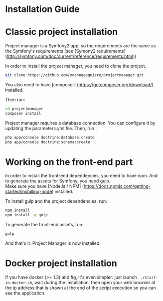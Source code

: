 Installation Guide
==================

# Classic project installation

Project manager is a Symfony2 app, so the requirements are the same as the Symfony's requirements 
(see [Symony2 requirements] (http://symfony.com/doc/current/reference/requirements.html))


In order to install the project manager, you need to clone the project.
```sh
git clone https://github.com/yoanngesquiere/projectmanager.git
```

You also need to have [composer] (https://getcomposer.org/download/) installed.

Then run:
```sh
cd projectmanager
composer install
```

Project manager requires a database connection. You can configure it by updating the parameters.yml file.
Then, run :
```sh
php app/console doctrine:database:create
php app/console doctrine:schema:create
```

# Working on the front-end part

In order to install the front-end dependencies, you need to have npm.
And to generate the assets for Symfony, you need gulp.  
Make sure you have [NodeJs / NPM] (https://docs.npmjs.com/getting-started/installing-node) installed.

To install gulp and the project dependencies, run:
```sh
npm install
npm install -g gulp
```

To generate the front-end assets, run:
```sh
gulp
```

And that's it. Project Manager is now installed.

# Docker project installation

If you have docker (>= 1.3) and fig, it's even simpler: just launch ``` ./start-in-docker.sh```, wait during the installation,
then open your web browser at the ip address that is shown at the end of the script execution so you can see the application.
